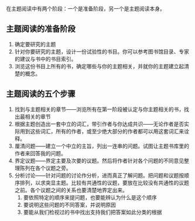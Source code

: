 在主题阅读中有两个阶段：一个是准备阶段，另一个是主题阅读本身。

## 主题阅读的准备阶段

1. 确定要研究的主题
2. 针对你要研究的主题，设计一份试验性的书目。你可以参考图书馆目录、专家的建议与书中的书目索引。
3. 浏览这份书目上所有的书，确定哪些与你的主题相关，并就你的主题建立起清楚的概念。

## 主题阅读的五个步骤

1. 找到与主题相关的章节——浏览所有在第一阶段被认定与你主题相关的书，找出最相关的章节
2. 根据主题创造出一套中立的词汇，带引作者与你达成共识——无论作者是否实际用到这些词汇，所有的作者，或至少绝大部分的作者都可以用这套词汇来诠释。
3. 厘清问题——建立一个中立的主旨，列出一连串的问题。试图让主题书库里的作者来回答我的问题。
4. 界定议题——界定主要及次要的议题。然后将作者针对各个问题的不同意见整理陈列在各个议题之旁。
5. 分析讨论——针对问题的讨论作分析，进而真正了解问题。把问题和议题按顺序排列，以求突显主题。比较有共通性的议题，要放在比较没有共通性的议题之前。各个议题之间的关系也要清楚地界定出来。
	1. 要依照特定的顺序来提问题，也要能辨认为什么是这个顺序
	2. 要说明这些问题的不同答案，并说明原因
	3. 要能从我们检视过的书中找出支持我们把答案如此分类的根据

